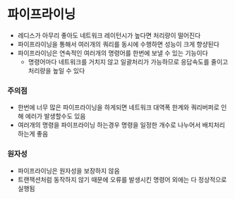 # 파이프라이닝

- 레디스가 아무리 좋아도 네트워크 레이턴시가 높다면 처리량이 떨어진다
- 파이프라이닝을 통해서 여러개의 쿼리를 동시에 수행하면 성능이 크게 향샹된다
- 파이프라이닝은 연속적인 여러개의 명령어를 한번에 보낼 수 있는 기능이다
  - 명령어마다 네트워크를 거치지 않고 일괄처리가 가능하므로 응답속도를 줄이고 처리량을 높일 수 있다

### 주의점

- 한번에 너무 많은 파이프라이닝을 하게되면 네트워크 대역폭 한계와 쿼리버퍼로 인해 에러가 발생할수도 있음
- 여러개의 명령을 파이프라이닝 하는경우 명령을 일정한 개수로 나누어서 배치처리하는게 좋음

### 원자성

- 파이프라이닝은 원자성을 보장하지 않음
- 트랜잭션처럼 동작하지 않기 때문에 오류를 발생시킨 명령어 외에는 다 정상적으로 실행됨
